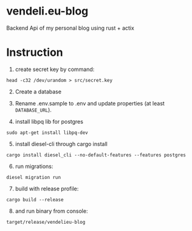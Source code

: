 # vendeli.eu-blog

Backend Api of my personal blog using rust + actix

# Instruction

1. create secret key by command:

```
head -c32 /dev/urandom > src/secret.key
```

2. Create a database

3. Rename .env.sample to .env and update properties (at least `DATABASE_URL`).

4. install libpq lib for postgres

```
sudo apt-get install libpq-dev
```

5. install diesel-cli through cargo install

```
cargo install diesel_cli --no-default-features --features postgres
```

6. run migrations:

```
diesel migration run
```

7. build with release profile:

```
cargo build --release
```

8. and run binary from console:

```
target/release/vendelieu-blog 
```
